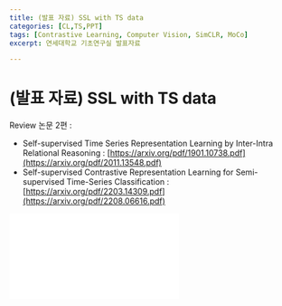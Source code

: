 ```yaml
---
title: (발표 자료) SSL with TS data
categories: [CL,TS,PPT]
tags: [Contrastive Learning, Computer Vision, SimCLR, MoCo]
excerpt: 연세대학교 기초연구실 발표자료

---
```


<script src="https://cdn.mathjax.org/mathjax/latest/MathJax.js?config=TeX-AMS-MML_HTMLorMML" type="text/javascript"></script>
# (발표 자료) SSL with TS data

Review 논문 2편 :

- Self-supervised Time Series Representation Learning by Inter-Intra Relational Reasoning : [https://arxiv.org/pdf/1901.10738.pdf](https://arxiv.org/pdf/2011.13548.pdf)
- Self-supervised Contrastive Representation Learning for Semi-supervised Time-Series Classification : [https://arxiv.org/pdf/2203.14309.pdf](https://arxiv.org/pdf/2208.06616.pdf)

<embed src="/assets/pdf/18.SSL_with_TS_data_230131_Seunghan_Lee.pdf" type="application/pdf" />

